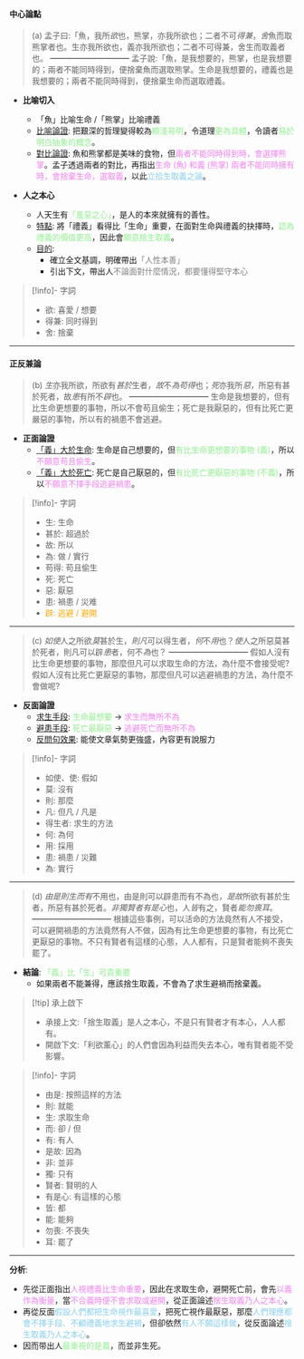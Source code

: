 #### 中心論點
> (a)   孟子曰:「魚，我所*欲*也，熊掌，亦我所欲也；二者不可*得兼*，*舍*魚而取熊掌者也。生亦我所欲也，義亦我所欲也；二者不可得兼，舍生而取義者也。
> ━━━━━━━━━━
> 孟子說:「魚，是我想要的，熊掌，也是我想要的；兩者不能同時得到，便捨棄魚而選取熊掌。生命是我想要的，禮義也是我想要的；兩者不能同時得到，便捨棄生命而選取禮義。

- **比喻切入**
	- 「魚」比喻生命 /「熊掌」比喻禮義
	- <u>比喻論證</u>: 把艱深的哲理變得較為<span style="color: lightgreen">顯淺易明</span>，令道理<span style="color: lightgreen">更為具體</span>，令讀者<span style="color: lightgreen">易於明白抽象的概念</span>。
	- <u>對比論證</u>: 魚和熊掌都是美味的食物，但<span style="color: violet">兩者不能同時得到時，會選擇熊掌</span>。孟子透過兩者的對比，再指出<span style="color: violet">生命 (魚) 和義 (熊掌) 兩者不能同時擁有時，會捨棄生命，選取義</span>，以此<span style="color: skyblue">立拾生取義之論</span>。

- **人之本心**
	- 人天生有<span style="color: lightgreen">「羞惡之心」</span>，是人的本來就擁有的善性。
	- <u>特點</u>: 將「禮義」看得比「生命」重要，在面對生命與禮義的抉擇時，<span style="color: lightgreen">認為禮義的價值更高</span>，因此會<span style="color: lightgreen">願意捨生取義</span>。
	- <u>目的</u>:
		- 確立全文基調，明確帶出<span style="color: grey">「人性本善」</span>
		- 引出下文，帶出人<span style="color: grey">不論面對什麼情況，都要懂得堅守本心</span>

> [!info]- 字詞
> - 欲: 喜愛 / 想要
> - 得兼: 同时得到
> - 舍: 捨棄

---

#### 正反兼論
> (b)   *生*亦我所欲，所欲有*甚於*生者，*故*不*為苟得*也；*死*亦我所*惡*，所惡有甚於死者，故*患*有所不*辟*也。
> ━━━━━━━━━━
> 生命是我想要的，但有比生命更想要的事物，所以不會苟且偷生；死亡是我厭惡的，但有比死亡更嚴惡的事物，所以有的禍患不會逃避。

- **正面論證**
	- <u>「義」大於生命</u>: 生命是自己想要的，但<span style="color: lightgreen">有比生命更想要的事物 (義)</span>，所以<span style="color: violet">不願意苟且偷生</span>。
	- <u>「義」大於死亡</u>: 死亡是自己厭惡的，但<span style="color: lightgreen">有比死亡更厭惡的事物 (不義)</span>，所以<span style="color: violet">不願意不擇手段逃避禍患</span>。

> [!info]- 字詞
> - 生: 生命
> - 甚於: 超過於
> - 故: 所以
> - 為: 做 / 實行
> - 苟得: 苟且偷生
> - 死: 死亡
> - 惡: 厭惡
> - 患: 禍患 / 災难
> - <span style="color: orange">辟: 逃避 / 避開</span>

---

> (c)   *如使*人之所欲*莫*甚於生，*則凡*可以得生者，*何*不*用*也？*使*人之所惡莫甚於死者，則凡可以辟*患*者，何不*為*也？
> ━━━━━━━━━━
> 假如人沒有比生命更想要的事物，那麼但凡可以求取生命的方法，為什麼不會接受呢?假如人沒有比死亡更厭惡的事物，那麼但凡可以逃避禍患的方法，為什麼不會做呢?

- **反面論證**
	- <u>求生手段</u>: <span style="color: lightgreen">生命最想要</span> → <span style="color: violet">求生而無所不為</span>
	- <u>避患手段</u>: <span style="color: lightgreen">死亡最厭惡</span> → <span style="color: violet">逃避死亡而無所不為</span>
	- <u>反問句效果</u>: 能使文章氣勢更強盛，內容更有說服力

> [!info]- 字詞
> - 如使、使: 假如
> - 莫: 沒有
> - 則: 那麼
> - 凡: 但凡 / 凡是
> - 得生者: 求生的方法
> - 何: 為何
> - 用: 採用
> - 患: 禍患 / 災難
> - 為: 實行

---

> (d)   *由是則生而有*不用也，由是則可以辟患而有不為也，*是故*所欲有甚於生者，所惡有甚於死者。*非獨賢者有是心*也，人*皆*有之，賢者*能勿喪耳*。
> ━━━━━━━━━━
> 根據這些事例，可以活命的方法竟然有人不接受，可以避開禍患的方法竟然有人不做，因為有比生命更想要的事物，有比死亡更厭惡的事物。不只有賢者有這樣的心態，人人都有，只是賢者能夠不喪失罷了。

- **結論**: <span style="color: lightgreen">「義」比「生」可貴重要</span>
	- 如果兩者不能兼得，應該捨生取義，不會為了求生避禍而捨棄義。

> [!tip] 承上啟下
> - 承接上文:「捨生取義」是人之本心，不是只有賢者才有本心，人人都有。
> - 開啟下文:「利欲薰心​​」的人們會因為利益而失去本心，唯有賢者能不受影響。

> [!info]- 字詞
> - 由是: 按照這样的方法
> - 則: 就能
> - 生: 求取生命
> - 而: 卻 / 但
> - 有: 有人
> - 是故: 因為
> - 非: 並非
> - 獨: 只有
> - 賢者: 賢明的人
> - 有是心: 有這樣的心態
> - 皆: 都
> - 能: 能夠
> - 勿喪: 不喪失
> - 耳: 罷了

---

**分析**:
- 先從正面指出<span style="color: violet">人視禮義比生命重要</span>，因此在求取生命，避開死亡前，會先<span style="color: violet">以義作為衡量</span>，當<span style="color: violet">不合義時便不會求取或避開</span>，從正面論述<span style="color: violet">捨生取義乃人之本心</span>。
- 再從反面<span style="color: skyblue">假設人們都把生命視作最喜愛</span>，把死亡視作最厭惡，那麼<span style="color: skyblue">人們理應都會不擇手段、不顧禮義地求生避禍</span>，但卻依然<span style="color: skyblue">有人不願這樣做</span>，從反面論述<span style="color: skyblue">捨生取義乃人之本心</span>。
- 因而带出人<span style="color: lightgreen">最重視的是義</span>，而並非生死。
